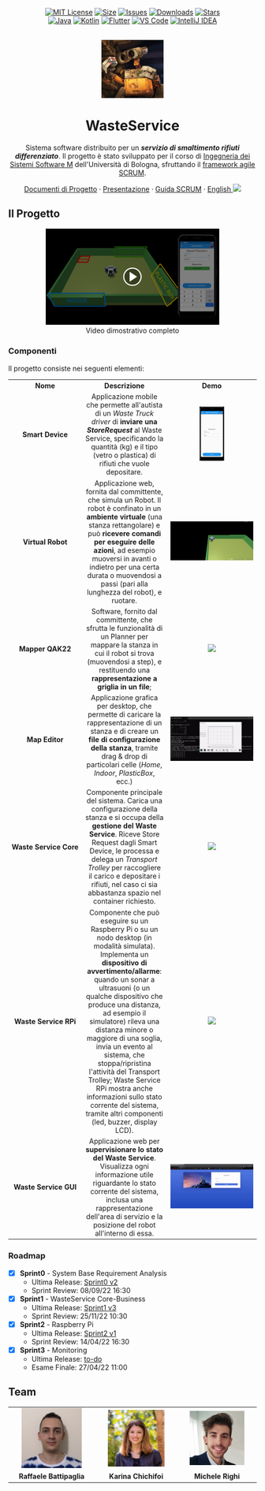 <div align="center">

[![MIT License][license-shield]][license-url]
[![Size][size-shield]][size-url]
[![Issues][issues-shield]][issues-url]
[![Downloads][downloads-shield]][downloads-url]
[![Stars][stars-shield]][stars-url]\
[![Java][java-shield]][java-url]
[![Kotlin][kotlin-shield]][kotlin-url]
[![Flutter][flutter-shield]][flutter-url]
[![VS Code][vscode-shield]][vscode-url]
[![IntelliJ IDEA][intellij-shield]][intellij-url]

<br/>
</div>

<div align="center">
  <img align="center" width="25%" src="commons/resources/imgs/walle.jpg"/>
  
  <h1>WasteService</h1>
  
  Sistema software distribuito per un ***servizio di smaltimento rifiuti differenziato***. Il progetto è stato sviluppato per il corso di [Ingegneria dei Sistemi Software M](https://www.unibo.it/it/didattica/insegnamenti/insegnamento/2021/468003) dell'Università di Bologna, sfruttando il [framework agile SCRUM](https://www.scrum.org/resources/what-is-scrum).
  
  [Documenti di Progetto](https://htmlpreview.github.io/?https://raw.githubusercontent.com/iss2022-BCR/WasteService/main/Sprint0/index.html)
  ·
  [Presentazione](./commons/presentation/WasteServiceBCR_IT.pdf)
  ·
  [Guida SCRUM](./commons/2020-Scrum-Guide-Italian.pdf)
  ·
  [English <kbd><img width="20px" src="https://flagicons.lipis.dev/flags/4x3/gb.svg"></kbd>](./README.md)
  
</div>

## Il Progetto

<div align="center">
  <a href="https://youtu.be/WAImSQSib1A" target="_blank"><img width="70%" src="./commons/resources/imgs/Thumbnail_YouTube.png" alt="Demo Video" /></a>
	<br/>
	Video dimostrativo completo
</div>

### Componenti
Il progetto consiste nei seguenti elementi:
<table>
  <tr align="center">
    <th width="15%">Nome</th>
    <th width="35%">Descrizione</th>
    <th width="50%">Demo</th>
  </tr>
  <tr align="center">
    <td><b>Smart&nbsp;Device</b></td>
    <td>
	    Applicazione mobile che permette all'autista di un <i>Waste Truck driver</i> di <b>inviare una <i>StoreRequest</i></b> al Waste Service, specificando la quantità (kg) e il tipo (vetro o plastica) di rifiuti che vuole depositare.
    </td>
    <td><img width="30%" src="./commons/resources/imgs/gifs/Demo_SmartDevice.gif"/></td>
  </tr>
  <tr align="center">
    <td><b>Virtual&nbsp;Robot</b></td>
    <td>
			Applicazione web, fornita dal committente, che simula un Robot. Il robot è confinato in un <b>ambiente virtuale</b> (una stanza rettangolare) e può <b>ricevere comandi per eseguire delle azioni</b>, ad esempio muoversi in avanti o indietro per una certa durata o muovendosi a passi (pari alla lunghezza del robot), e ruotare.
    </td>
    <td><img src="./commons/resources/imgs/gifs/Demo_VirtualRobot.gif"/></td>
  </tr>
  <tr align="center">
    <td><b>Mapper&nbsp;QAK22</b></td>
    <td>
      Software, fornito dal committente, che sfrutta le funzionalità di un Planner per mappare la stanza in cui il robot si trova (muovendosi a step), e restituendo una <b>rappresentazione a griglia in un file</b>;
    </td>
    <td><img src="./commons/resources/imgs/gifs/Demo_Mapper.gif"/></td>
  </tr>
  <tr align="center">
    <td><b>Map&nbsp;Editor</b></td>
    <td>
      Applicazione grafica per desktop, che permette di caricare la rappresentazione di un stanza e di creare un <b>file di configurazione della stanza</b>, tramite drag & drop di particolari celle (<i>Home</i>, <i>Indoor</i>, <i>PlasticBox</i>, ecc.)
    </td>
    <td><img src="./commons/resources/imgs/gifs/Demo_MapEditor.gif"/></td>
  </tr>
  <tr align="center">
    <td><b>Waste&nbsp;Service&nbsp;Core</b></td>
    <td>
			Componente principale del sistema. Carica una configurazione della stanza e si occupa della <b>gestione del Waste Service</b>. Riceve Store Request dagli Smart Device, le processa e delega un <i>Transport Trolley</i> per raccogliere il carico e depositare i rifiuti, nel caso ci sia abbastanza spazio nel container richiesto.
		</td>
    <td><img src="./commons/resources/imgs/gifs/Demo_WasteServiceCore.gif"/></td>
  </tr>
  <tr align="center">
    <td><b>Waste&nbsp;Service&nbsp;RPi</b></td>
    <td>
			Componente che può eseguire su un Raspberry Pi o su un nodo desktop (in modalità simulata). Implementa un <b>dispositivo di avvertimento/allarme</b>: quando un sonar a ultrasuoni (o un qualche dispositivo che produce una distanza, ad esempio il simulatore) rileva una distanza minore o maggiore di una soglia, invia un evento al sistema, che stoppa/ripristina l'attività del Transport Trolley; Waste Service RPi mostra anche informazioni sullo stato corrente del sistema, tramite altri componenti (led, buzzer, display LCD).
		</td>
    <td><img width="80%" src="./commons/resources/imgs/gifs/Demo_WasteServiceRPi_Simulated.gif"/></td>
  </tr>
  <tr align="center">
    <td><b>Waste&nbsp;Service&nbsp;GUI</b></td>
    <td>
			Applicazione web per <b>supervisionare lo stato del Waste Service</b>. Visualizza ogni informazione utile riguardante lo stato corrente del sistema, inclusa una rappresentazione dell'area di servizio e la posizione del robot all'interno di essa.
		</td>
    <td><img src="./commons/resources/imgs/gifs/Demo_WasteServiceGUI.gif"/></td>
  </tr>
</table>

### Roadmap
- [x] **Sprint0** - System Base Requirement Analysis
  - Ultima Release: [Sprint0 v2](https://github.com/iss2022-BCR/WasteService/releases/tag/sprint0_v2)
  - Sprint Review: 08/09/22 16:30
- [x] **Sprint1** - WasteService Core-Business
  - Ultima Release: [Sprint1 v3](https://github.com/iss2022-BCR/WasteService/releases/tag/sprint1_v3)
  - Sprint Review: 25/11/22 10:30
- [X] **Sprint2** - Raspberry Pi
  - Ultima Release: [Sprint2 v1](https://github.com/iss2022-BCR/WasteService/releases/tag/sprint2_v1)
  - Sprint Review: 14/04/22 16:30
- [x] **Sprint3** - Monitoring
  - Ultima Release: [to-do]()
  - Esame Finale: 27/04/22 11:00 

<!--
### Competenze Acquisite
- SCRUM/Agile
[...]
-->

## Team
<table>
  <!--<tr align="center"><td colspan="3"><b>Team BCR</b></td></tr>-->
  <tr align="center">
    <td><a href="https://github.com/Clappy98"><img width="75%" src="./commons/resources/imgs/team/avatar_Raffaele_Battipaglia.jpg"></a></td>
    <td><a href="https://github.com/TryKatChup"><img width="75%" src="./commons/resources/imgs/team/avatar_Karina_Chichifoi.jpg"></a></td>
    <td><a href="https://github.com/mikyll"><img width="75%" src="./commons/resources/imgs/team/avatar_Michele_Righi.png"></a></td>
  </tr>
  <tr align="center">
    <td><b>Raffaele Battipaglia</b></td>
    <td><b>Karina Chichifoi</b></td>
    <td><b>Michele Righi</b></td>
  </tr>
</table>


[java-shield]: https://img.shields.io/badge/Java-ED8B00?logo=java&logoColor=white
[java-url]: https://www.java.com
[kotlin-shield]: https://img.shields.io/badge/kotlin-%237F52FF.svg?logo=kotlin&logoColor=white
[kotlin-url]: https://kotlinlang.org/
[flutter-shield]: https://img.shields.io/badge/Flutter-%2302569B.svg?logo=Flutter&logoColor=white
[flutter-url]: https://flutter.dev/
[vscode-shield]: https://img.shields.io/badge/Visual%20Studio%20Code-0078d7.svg?logo=visual-studio-code&logoColor=white
[vscode-url]: https://code.visualstudio.com/
[intellij-shield]: https://img.shields.io/badge/IntelliJ%20IDEA-000000.svg?logo=intellij-idea&logoColor=blue
[intellij-url]: https://www.jetbrains.com/idea/ 
[downloads-shield]: https://img.shields.io/github/downloads/iss2022-BCR/WasteService/total
[downloads-url]: https://github.com/iss2022-BCR/WasteService/releases/latest
[license-shield]: https://img.shields.io/github/license/iss2022-BCR/WasteService
[license-url]: https://github.com/iss2022-BCR/WasteService/blob/main/LICENSE
[size-shield]: 	https://img.shields.io/github/repo-size/iss2022-BCR/WasteService
[size-url]: https://github.com/iss2022-BCR/WasteService
[issues-shield]: https://img.shields.io/github/issues/iss2022-BCR/WasteService
[issues-url]: https://github.com/iss2022-BCR/WasteService/issues
[stars-shield]: https://custom-icon-badges.herokuapp.com/github/stars/iss2022-BCR/WasteService?logo=star&logoColor=yellow
[stars-url]: https://github.com/iss2022-BCR/WasteService/stargazers
